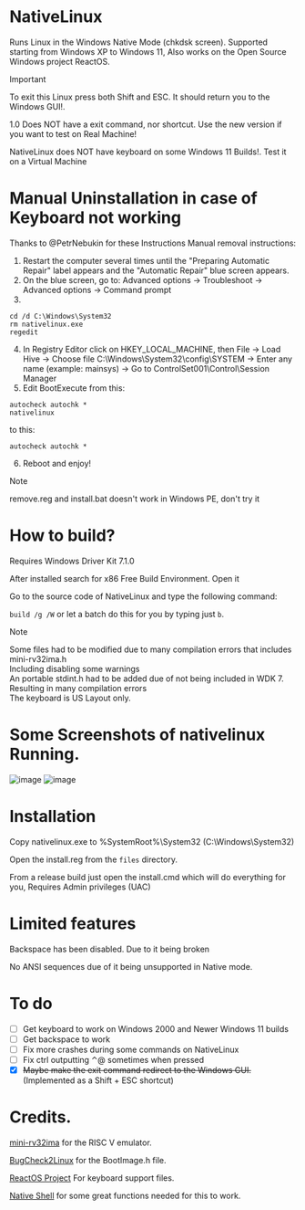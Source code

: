 # NativeLinux
Runs Linux in the Windows Native Mode (chkdsk screen).
Supported starting from Windows XP to Windows 11, Also works on the Open Source Windows project ReactOS.

> [!IMPORTANT]
> To exit this Linux press both Shift and ESC. It should return you to the Windows GUI!.
> 
> 1.0 Does NOT have a exit command, nor shortcut. Use the new version if you want to test on Real Machine!
>
> NativeLinux does NOT have keyboard on some Windows 11 Builds!. Test it on a Virtual Machine

# Manual Uninstallation in case of Keyboard not working
Thanks to @PetrNebukin for these Instructions
Manual removal instructions:
1. Restart the computer several times until the "Preparing Automatic Repair" label appears and the "Automatic Repair" blue screen appears.
2. On the blue screen, go to: Advanced options -> Troubleshoot -> Advanced options -> Command prompt
3.
```
cd /d C:\Windows\System32
rm nativelinux.exe
regedit
```
4. In Registry Editor click on HKEY_LOCAL_MACHINE, then File -> Load Hive -> Choose file C:\Windows\System32\config\SYSTEM -> Enter any name (example: mainsys) -> Go to ControlSet001\Control\Session Manager
5. Edit BootExecute from this:
```
autocheck autochk *
nativelinux
```
to this:
```
autocheck autochk *
```
6. Reboot and enjoy!

> [!NOTE]
> remove.reg and install.bat doesn't work in Windows PE, don't try it

# How to build?
Requires Windows Driver Kit 7.1.0

After installed search for x86 Free Build Environment. Open it

Go to the source code of NativeLinux and type the following command:

`build /g /W` or let a batch do this for you by typing just `b`.

> [!NOTE]
> Some files had to be modified due to many compilation errors that includes mini-rv32ima.h
> <br /> Including disabling some warnings
> <br /> An portable stdint.h had to be added due of not being included in WDK 7. Resulting in many compilation errors
> <br /> The keyboard is US Layout only.

# Some Screenshots of nativelinux Running.
![image](https://github.com/LuisYeah1234-hub/NativeLinux/assets/64372171/d9f60038-0219-43ae-aa55-87d9fb8258ee)
![image](https://github.com/LuisYeah1234-hub/NativeLinux/assets/64372171/d4324a79-c9e8-450a-a458-8f183d0a0c0c)

# Installation
Copy nativelinux.exe to %SystemRoot%\System32 (C:\Windows\System32\)

Open the install.reg from the `files` directory.

From a release build just open the install.cmd which will do everything for you, Requires Admin privileges (UAC)

# Limited features
Backspace has been disabled. Due to it being broken

No ANSI sequences due of it being unsupported in Native mode.

# To do
  - [ ] Get keyboard to work on Windows 2000 and Newer Windows 11 builds
  - [ ] Get backspace to work
  - [ ] Fix more crashes during some commands on NativeLinux
  - [ ] Fix ctrl outputting ⌃@ sometimes when pressed
  - [X] ~~Maybe make the exit command redirect to the Windows GUI.~~ (Implemented as a Shift + ESC shortcut)

# Credits.
[mini-rv32ima](https://github.com/cnlohr/mini-rv32ima) for the RISC V emulator.

[BugCheck2Linux](https://github.com/NSG650/BugCheck2Linux) for the BootImage.h file.

[ReactOS Project](https://github.com/reactos/reactos) For keyboard support files.

[Native Shell](https://github.com/amdf/NativeShell) for some great functions needed for this to work.
